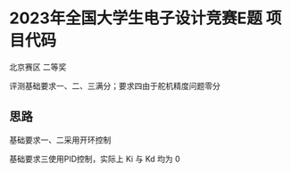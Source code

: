 
# **2023年全国大学生电子设计竞赛E题 项目代码**
北京赛区 二等奖

评测基础要求一、二、三满分；要求四由于舵机精度问题零分

## 思路
基础要求一、二采用开环控制

基础要求三使用PID控制，实际上 Ki 与 Kd 均为 0
